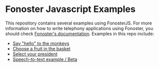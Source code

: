 # Fonoster Javascript Examples

This repository contains several examples using FonosterJS. For more information on how to write telephony applications using Fonoster, you should check [Fonoster's documentation](http://fonoster.com/docs/). Examples in this repo include:

- [Say "hello" to the monkeys](https://github.com/fonoster/fonoster-js-examples/blob/master/hello-monkeys.js)
- [Choose a fruit in the basket](https://github.com/fonoster/fonoster-js-examples/blob/master/fruits-basket.js)
- [Select your president](https://github.com/fonoster/fonoster-js-examples/blob/master/presidential-campaign.js)
- [Speech-to-text example / Beta](https://github.com/fonoster/fonoster-js-examples/blob/master/frecognize.js)
